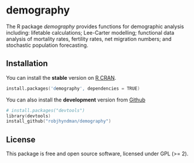 # demography

The R package *demography* provides functions for demographic analysis including: lifetable calculations; Lee-Carter modelling; functional data analysis of mortality rates, fertility rates, net migration numbers;  and stochastic population forecasting.

## Installation
You can install the **stable** version on
[R CRAN](https://CRAN.R-project.org/package=demography).

```s
install.packages('demography', dependencies = TRUE)
```

You can also install the **development** version from
[Github](https://github.com/robjhyndman/demography)

```s
# install.packages("devtools")
library(devtools)
install_github("robjhyndman/demography")
```


## License

This package is free and open source software, licensed under GPL (>= 2).
